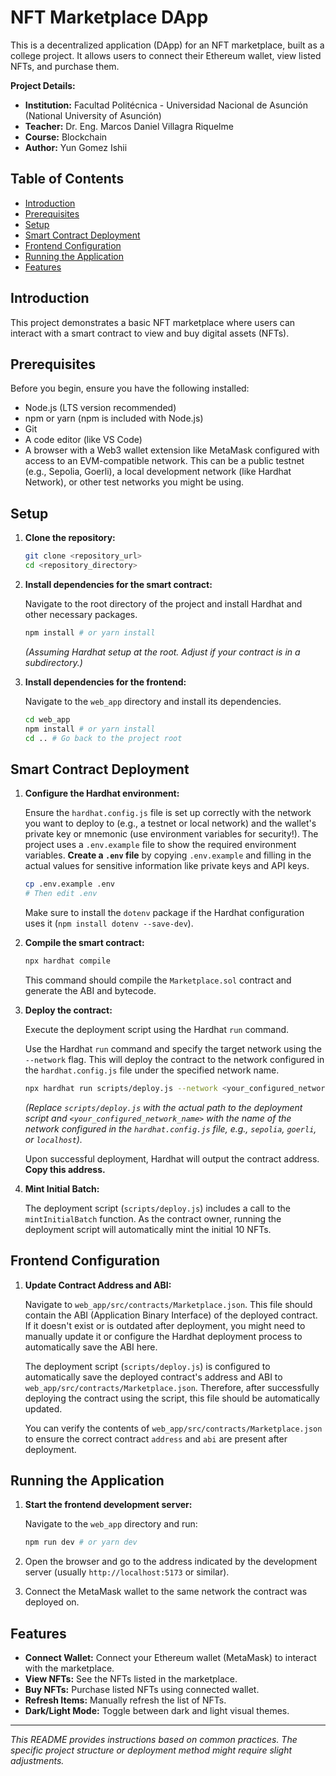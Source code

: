 # NFT Marketplace DApp

This is a decentralized application (DApp) for an NFT marketplace, built as a college project.
It allows users to connect their Ethereum wallet, view listed NFTs, and purchase them.

**Project Details:**
*   **Institution:** Facultad Politécnica - Universidad Nacional de Asunción (National University of Asunción)
*   **Teacher:** Dr. Eng. Marcos Daniel Villagra Riquelme
*   **Course:** Blockchain
*   **Author:** Yun Gomez Ishii

## Table of Contents

- [Introduction](#introduction)
- [Prerequisites](#prerequisites)
- [Setup](#setup)
- [Smart Contract Deployment](#smart-contract-deployment)
- [Frontend Configuration](#frontend-configuration)
- [Running the Application](#running-the-application)
- [Features](#features)

## Introduction

This project demonstrates a basic NFT marketplace where users can interact with a smart contract to view and buy digital assets (NFTs).

## Prerequisites

Before you begin, ensure you have the following installed:

- Node.js (LTS version recommended)
- npm or yarn (npm is included with Node.js)
- Git
- A code editor (like VS Code)
- A browser with a Web3 wallet extension like MetaMask configured with access to an EVM-compatible network. This can be a public testnet (e.g., Sepolia, Goerli), a local development network (like Hardhat Network), or other test networks you might be using.

## Setup

1.  **Clone the repository:**

    ```bash
    git clone <repository_url>
    cd <repository_directory>
    ```

2.  **Install dependencies for the smart contract:**

    Navigate to the root directory of the project and install Hardhat and other necessary packages.

    ```bash
    npm install # or yarn install
    ```
    *(Assuming Hardhat setup at the root. Adjust if your contract is in a subdirectory.)*

3.  **Install dependencies for the frontend:**

    Navigate to the `web_app` directory and install its dependencies.

    ```bash
    cd web_app
    npm install # or yarn install
    cd .. # Go back to the project root
    ```

## Smart Contract Deployment

1.  **Configure the Hardhat environment:**

    Ensure the `hardhat.config.js` file is set up correctly with the network you want to deploy to (e.g., a testnet or local network) and the wallet's private key or mnemonic (use environment variables for security!).
    The project uses a `.env.example` file to show the required environment variables.
    **Create a `.env` file** by copying `.env.example` and filling in the actual values for sensitive information like private keys and API keys.
    ```bash
    cp .env.example .env
    # Then edit .env
    ```
    Make sure to install the `dotenv` package if the Hardhat configuration uses it (`npm install dotenv --save-dev`).

2.  **Compile the smart contract:**

    ```bash
    npx hardhat compile
    ```
    This command should compile the `Marketplace.sol` contract and generate the ABI and bytecode.

3.  **Deploy the contract:**

    Execute the deployment script using the Hardhat `run` command.

    Use the Hardhat `run` command and specify the target network using the `--network` flag. This will deploy the contract to the network configured in the `hardhat.config.js` file under the specified network name.

    ```bash
    npx hardhat run scripts/deploy.js --network <your_configured_network_name>
    ```
    *(Replace `scripts/deploy.js` with the actual path to the deployment script and `<your_configured_network_name>` with the name of the network configured in the `hardhat.config.js` file, e.g., `sepolia`, `goerli`, or `localhost`).*

    Upon successful deployment, Hardhat will output the contract address. **Copy this address.**

4.  **Mint Initial Batch:**

    The deployment script (`scripts/deploy.js`) includes a call to the `mintInitialBatch` function. As the contract owner, running the deployment script will automatically mint the initial 10 NFTs.

## Frontend Configuration

1.  **Update Contract Address and ABI:**

    Navigate to `web_app/src/contracts/Marketplace.json`. This file should contain the ABI (Application Binary Interface) of the deployed contract. If it doesn't exist or is outdated after deployment, you might need to manually update it or configure the Hardhat deployment process to automatically save the ABI here.

    The deployment script (`scripts/deploy.js`) is configured to automatically save the deployed contract's address and ABI to `web_app/src/contracts/Marketplace.json`.
    Therefore, after successfully deploying the contract using the script, this file should be automatically updated.

    You can verify the contents of `web_app/src/contracts/Marketplace.json` to ensure the correct contract `address` and `abi` are present after deployment.

## Running the Application

1.  **Start the frontend development server:**

    Navigate to the `web_app` directory and run:

    ```bash
    npm run dev # or yarn dev
    ```

2.  Open the browser and go to the address indicated by the development server (usually `http://localhost:5173` or similar).

3.  Connect the MetaMask wallet to the same network the contract was deployed on.

## Features

-   **Connect Wallet:** Connect your Ethereum wallet (MetaMask) to interact with the marketplace.
-   **View NFTs:** See the NFTs listed in the marketplace.
-   **Buy NFTs:** Purchase listed NFTs using connected wallet.
-   **Refresh Items:** Manually refresh the list of NFTs.
-   **Dark/Light Mode:** Toggle between dark and light visual themes.

---

*This README provides instructions based on common practices. The specific project structure or deployment method might require slight adjustments.* 